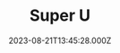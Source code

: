 ---
date: 2023-08-21T13:45:28.000Z
title: Super U
latitude: 46.68455561678944
longitude: 0.2518594149114501
category: checkin
---
